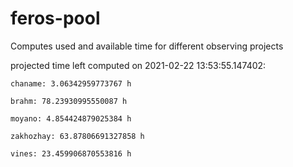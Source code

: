 # feros-pool
Computes used and available time for different observing projects

projected time left computed on 2021-02-22 13:53:55.147402:

    chaname: 3.06342959773767 h 

    brahm: 78.23930995550087 h 

    moyano: 4.854424879025384 h 

    zakhozhay: 63.87806691327858 h 

    vines: 23.459906870553816 h 

